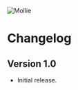 ![Mollie](https://www.mollie.nl/files/Mollie-Logo-Style-Small.png)


# Changelog #

## Version 1.0 ##

+ Initial release.
